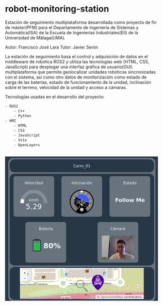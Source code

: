 # robot-monitoring-station
Estación de seguimiento multiplataforma desarrollada como proyecto de fin de máster(PFM) para el Departamento de Ingeniería de Sistemas y Automática(ISA) de la Escuela de Ingenierías Industriales(EII) de la Universidad de Málaga(UMA).

Autor: Francisco José Lara
Tutor: Javier Serón

La estación de seguimiento basa el control y adquisición de datos en el middleware de robótica ROS2 y utiliza las tecnologías web (HTML, CSS, JavaScript) para desplegar una interfaz gráfica de usuario(GUI) multiplataforma que permite geolocalizar unidades robóticas sincronizadas con el sistema, así como otro datos de monitorización como estado de carga de las baterías, estado de funcionamiento de la unidad, inclinación sobre el terreno, velocidad de la unidad y acceso a cámaras.

Tecnologías usadas en el desarrollo del proyecto:

	- ROS2
		- C++
		- Python
	- HMI
		- HTML
		- CSS
		- JavaScript
		- Vite
		- OpenLayers
		
<p align="center">
  <br>
  <img src="detail-panel-complete.png" alt="Imagen de la estación">
  <br>
</p>

